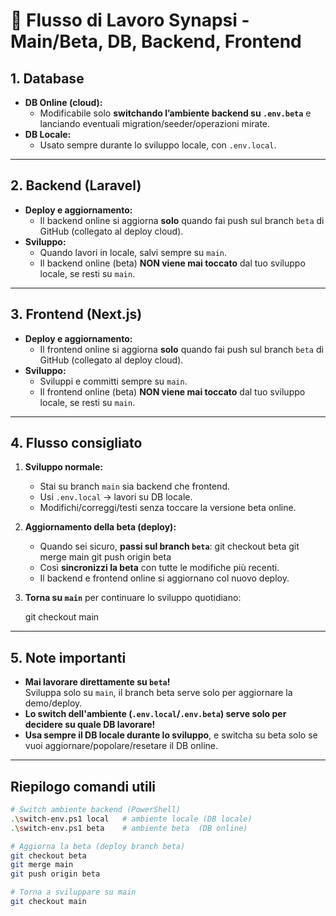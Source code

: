 # 🚦 Flusso di Lavoro Synapsi - Main/Beta, DB, Backend, Frontend

## 1. Database

-   **DB Online (cloud):**
    -   Modificabile solo **switchando l’ambiente backend su `.env.beta`** e lanciando eventuali migration/seeder/operazioni mirate.
-   **DB Locale:**
    -   Usato sempre durante lo sviluppo locale, con `.env.local`.

---

## 2. Backend (Laravel)

-   **Deploy e aggiornamento:**
    -   Il backend online si aggiorna **solo** quando fai push sul branch `beta` di GitHub (collegato al deploy cloud).
-   **Sviluppo:**
    -   Quando lavori in locale, salvi sempre su `main`.
    -   Il backend online (beta) **NON viene mai toccato** dal tuo sviluppo locale, se resti su `main`.

---

## 3. Frontend (Next.js)

-   **Deploy e aggiornamento:**
    -   Il frontend online si aggiorna **solo** quando fai push sul branch `beta` di GitHub (collegato al deploy cloud).
-   **Sviluppo:**
    -   Sviluppi e committi sempre su `main`.
    -   Il frontend online (beta) **NON viene mai toccato** dal tuo sviluppo locale, se resti su `main`.

---

## 4. Flusso consigliato

1. **Sviluppo normale:**

    - Stai su branch `main` sia backend che frontend.
    - Usi `.env.local` → lavori su DB locale.
    - Modifichi/correggi/testi senza toccare la versione beta online.

2. **Aggiornamento della beta (deploy):**

    - Quando sei sicuro, **passi sul branch `beta`**:
        git checkout beta
        git merge main
        git push origin beta
    - Così **sincronizzi la beta** con tutte le modifiche più recenti.
    - Il backend e frontend online si aggiornano col nuovo deploy.

3. **Torna su `main`** per continuare lo sviluppo quotidiano:

    git checkout main

---

## 5. Note importanti

-   **Mai lavorare direttamente su `beta`!**  
    Sviluppa solo su `main`, il branch beta serve solo per aggiornare la demo/deploy.
-   **Lo switch dell'ambiente (`.env.local`/`.env.beta`) serve solo per decidere su quale DB lavorare!**
-   **Usa sempre il DB locale durante lo sviluppo**, e switcha su beta solo se vuoi aggiornare/popolare/resetare il DB online.

---

## Riepilogo comandi utili

```bash
# Switch ambiente backend (PowerShell)
.\switch-env.ps1 local   # ambiente locale (DB locale)
.\switch-env.ps1 beta    # ambiente beta  (DB online)

# Aggiorna la beta (deploy branch beta)
git checkout beta
git merge main
git push origin beta

# Torna a sviluppare su main
git checkout main
```

